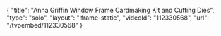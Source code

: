 {
    "title": "Anna Griffin Window Frame Cardmaking Kit and Cutting Dies",
    "type": "solo",
    "layout": "iframe-static",
    "videoId": "112330568",
    "url": "\/tvpembed\/112330568"
}